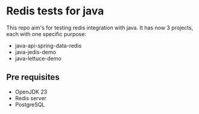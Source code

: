 # Redis tests for java

This repo aim's for testing redis integration with java.
It has now 3 projects, each with one specific purpose:
- java-api-spring-data-redis
- java-jedis-demo
- java-lettuce-demo

## Pre requisites
- OpenJDK 23
- Redis server
- PostgreSQL

